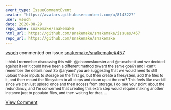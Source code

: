 ```yaml
---
event_type: IssueCommentEvent
avatar: "https://avatars.githubusercontent.com/u/814322?"
user: vsoch
date: 2020-08-29
repo_name: snakemake/snakemake
html_url: https://github.com/snakemake/snakemake/issues/457
repo_url: https://github.com/snakemake/snakemake
---
```


<a href='https://github.com/vsoch' target='_blank'>vsoch</a> commented on issue <a href='https://github.com/snakemake/snakemake/issues/457' target='_blank'>snakemake/snakemake#457</a>.

<small>I think I remember discussing this with @johanneskoester and @moschetti and we decided against it (or it could have been a different method toward the same goal?) and I can't remember the details now! So @aryam7 you are suggesting that we would need to still upload these inputs to storage on the first go, but then create a filesystem, add the files to it, and then mount the filesystem to all steps and clean up at the end? This feels like overkill since we can just upload once and then access from storage. I do see your point about the redundancy, and I'm concerned that creating this extra step would require making another instance just to populate files, and then waiting for that....</small>

<a href='https://github.com/snakemake/snakemake/issues/457' target='_blank'>View Comment</a>
